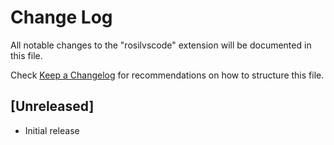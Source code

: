 # Change Log

All notable changes to the "rosilvscode" extension will be documented in this file.

Check [Keep a Changelog](http://keepachangelog.com/) for recommendations on how to structure this file.

## [Unreleased]

- Initial release